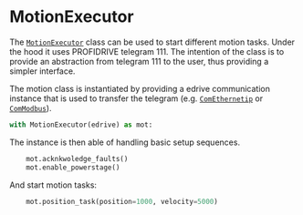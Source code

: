 # MotionExecutor
The [`MotionExecutor`](edrive.motion.MotionExecutor) class can be used to start different motion tasks.
Under the hood it uses PROFIDRIVE telegram 111.
The intention of the class is to provide an abstraction from telegram 111 to the user, thus providing a simpler interface.

The motion class is instantiated by providing a edrive communication instance that is used to transfer the telegram (e.g. [`ComEthernetip`](edrive.com_ethernetip.ComEthernetip) or [`ComModbus`](edrive.com_modbus.ComModbus)).

```python
with MotionExecutor(edrive) as mot:
```

The instance is then able of handling basic setup sequences.

```python
    mot.acknkwoledge_faults()
    mot.enable_powerstage()
```

And start motion tasks:

```python
    mot.position_task(position=1000, velocity=5000)
```
